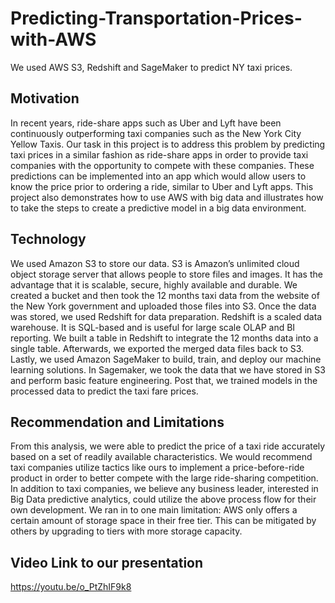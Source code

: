 # Predicting-Transportation-Prices-with-AWS
We used AWS S3, Redshift and SageMaker to predict NY taxi prices. 


## Motivation   
In recent years, ride-share apps such as Uber and Lyft have been continuously outperforming taxi companies such as the New York City Yellow Taxis. Our task in this project is to address this problem by predicting taxi prices in a similar fashion as ride-share apps in order to provide taxi companies with the opportunity to compete with these companies. These predictions can be implemented into an app which would allow users to know the price prior to ordering a ride, similar to Uber and Lyft apps. This project also demonstrates how to use AWS with big data and illustrates how to take the steps to create a predictive model in a big data environment.

## Technology   
We used Amazon S3 to store our data. S3 is Amazon’s unlimited cloud object storage server that allows people to store files and images. It has the advantage that it is scalable, secure, highly available and durable. We created a bucket and then took the 12 months taxi data from the website of the New York government and uploaded those files into S3. Once the data was stored, we used Redshift for data preparation. Redshift is a scaled data warehouse. It is SQL-based and is useful for large scale OLAP and BI reporting. We built a table in Redshift to integrate the 12 months data into a single table. Afterwards, we exported the merged data files back to S3. Lastly, we used Amazon SageMaker to build, train, and deploy our machine learning solutions. In Sagemaker, we took the data that we have stored in S3 and perform basic feature engineering. Post that, we trained models in the processed data to predict the taxi fare prices.

## Recommendation and Limitations   
From this analysis, we were able to predict the price of a taxi ride accurately based on a set of readily available characteristics. We would recommend taxi companies utilize tactics like ours to implement a price-before-ride product in order to better compete with the large ride-sharing competition. In addition to taxi companies, we believe any business leader, interested in Big Data predictive analytics, could utilize the above process flow for their own development. We ran in to one main limitation: AWS only offers a certain amount of storage space in their free tier. This can be mitigated by others by upgrading to tiers with more storage capacity.

## Video Link to our presentation   
https://youtu.be/o_PtZhIF9k8
